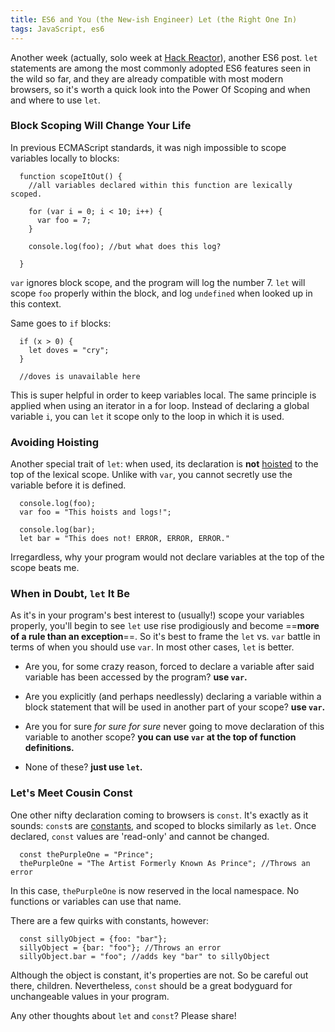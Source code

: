 ```yaml
---
title: ES6 and You (the New-ish Engineer) Let (the Right One In)
tags: JavaScript, es6
---
```


Another week (actually, solo week at [Hack Reactor](http://www.hackreactor.com)), another ES6 post. `let` statements are among the most commonly adopted ES6 features seen in the wild so far, and they are already compatible with most modern browsers, so it's worth a quick look into the Power Of Scoping and when and where to use `let`.

### Block Scoping Will Change Your Life

In previous ECMAScript standards, it was nigh impossible to scope variables locally to blocks:

```
  function scopeItOut() {
    //all variables declared within this function are lexically scoped.

    for (var i = 0; i < 10; i++) {
      var foo = 7;
    }

    console.log(foo); //but what does this log?

  }
```

`var` ignores block scope, and the program will log the number 7.  `let` will scope `foo` properly within the block, and log `undefined` when looked up in this context.

Same goes to `if` blocks:

```
  if (x > 0) {
    let doves = "cry";
  }

  //doves is unavailable here
```

This is super helpful in order to keep variables local. The same principle is applied when using an iterator in a for loop. Instead of declaring a global variable `i`, you can `let` it scope only to the loop in which it is used.

### Avoiding Hoisting

Another special trait of `let`: when used, its declaration is **not** [hoisted](http://www.adequatelygood.com/JavaScript-Scoping-and-Hoisting.html) to the top of the lexical scope. Unlike with `var`, you cannot secretly use the variable before it is defined.

```
  console.log(foo);
  var foo = "This hoists and logs!";

  console.log(bar);
  let bar = "This does not! ERROR, ERROR, ERROR."
```

Irregardless, why your program would not declare variables at the top of the scope beats me.

### When in Doubt, `let` It Be

As it's in your program's best interest to (usually!) scope your variables properly, you'll begin to see `let` use rise prodigiously and become ==**more of a rule than an exception**==. So it's best to frame the `let` vs. `var` battle in terms of when you should use `var`. In most other cases, `let` is better.

* Are you, for some crazy reason, forced to declare a variable after said variable has been accessed by the program? **use `var`.**

* Are you explicitly (and perhaps needlessly) declaring a variable within a block statement that will be used in another part of your scope? **use `var`.**

* Are you for sure *for sure for sure* never going to move declaration of this variable to another scope? **you can use `var` at the top of function definitions.**

* None of these? **just use `let`.**

### Let's Meet Cousin Const

One other nifty declaration coming to browsers is `const`. It's exactly as it sounds: `const`s are [constants](https://developer.mozilla.org/en-US/docs/Web/JavaScript/Reference/Statements/const), and scoped to blocks similarly as `let`. Once declared, `const` values are 'read-only' and cannot be changed.

```
  const thePurpleOne = "Prince";
  thePurpleOne = "The Artist Formerly Known As Prince"; //Throws an error
```

In this case, `thePurpleOne` is now reserved in the local namespace. No functions or variables can use that name.

There are a few quirks with constants, however:

```
  const sillyObject = {foo: "bar"};
  sillyObject = {bar: "foo"}; //Throws an error
  sillyObject.bar = "foo"; //adds key "bar" to sillyObject

```

Although the object is constant, it's properties are not. So be careful out there, children. Nevertheless, `const` should be a great bodyguard for unchangeable values in your program.

Any other thoughts about `let` and `const`? Please share!
